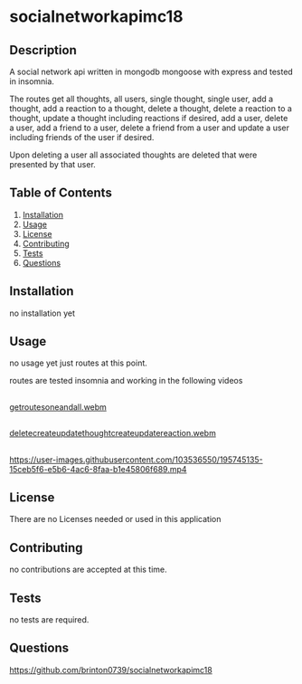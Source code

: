 # socialnetworkapimc18

## Description

A social network api written in mongodb mongoose with express and tested in insomnia.

The routes get all thoughts, all users, single thought, single user, add a thought, add a reaction to a thought, delete a thought, delete a reaction to a thought, update a thought including reactions if desired, add a user, delete a user, add a friend to a user, delete a friend from a user and update a user including friends of the user if desired.

Upon deleting a user all associated thoughts are deleted that were presented by that user.

## Table of Contents

1. [Installation](#installation)
2. [Usage](#usage)
3. [License](#license)
4. [Contributing](#contributing)
5. [Tests](#tests)
6. [Questions](#questions)

## Installation

no installation yet

## Usage

no usage yet just routes at this point.


routes are tested insomnia and working in the following videos
##
[getroutesoneandall.webm](https://user-images.githubusercontent.com/103536550/195744039-4ecf12d3-e174-47d4-9548-ecd686d082ce.webm)

##
[deletecreateupdatethoughtcreateupdatereaction.webm](https://user-images.githubusercontent.com/103536550/195744054-39689231-44ce-415b-9691-c8ee8a79d9af.webm)

##
https://user-images.githubusercontent.com/103536550/195745135-15ceb5f6-e5b6-4ac6-8faa-b1e45806f689.mp4



## License

There are no Licenses needed or used in this application

## Contributing

no contributions are accepted at this time.

## Tests

no tests are required.

## Questions

https://github.com/brinton0739/socialnetworkapimc18
